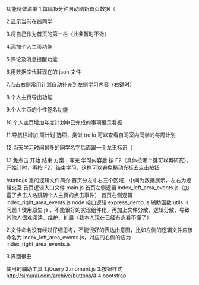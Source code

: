 功能待做清单
1.每隔15分钟自动刷新首页数据（

2.显示当前在线同学

3.将自己作为首页的第一栏（此条暂时不做）

4.添加个人主页功能

5.评论及消息提醒功能

6.用数据库代替现在的 json 文件

7.点击右侧常用计划自动补充到左侧学习内容（右键时）

8.个人主页导出功能

9.个人主页的个性签名功能

10.个人主页增加年度计划中已完成的事项展示看板

11.导航栏增加 周计划 选项，类似 trello 可以查看自习室内同学的每周计划

12.当天学习时间最多的同学名字后面跟一个龙王标识（

13.免点击 开始 结束 方案：写完 学习内容后 按 F2（具体按哪个键可以再研究），开始计时，再按 F2，结束学习，这样可以避免移动光标去点击按钮

/static/js 里的逻辑文件简介
首页分左中右三个区域，中间为数据展示，左右为逻辑交互
首页逻辑入口文件 main.js
首页左侧逻辑 index_left_area_events.js（加塞了点击人名跳转个人主页的点击事件）
首页右侧逻辑 index_right_area_events.js
node 接口逻辑 express_demo.js
辅助函数 utils.js
问题
1.使用原生 js ，不能很好的实现组件化，再加上文件分散，逻辑分散，导致其他人很难阅读、维护、扩展（我本人现在已经有点看不懂了）

2.文件命名没有经过仔细思考，不能很好的表达出意图，比如左侧的逻辑文件应该命名为 index_left_area_events.js，对应的右侧的应为 index_right_area_events.js

3.界面很丑

使用的辅助工具
1.jQuery
2.moment.js
3.按钮样式 http://simurai.com/archive/buttons/#
4.bootstrap